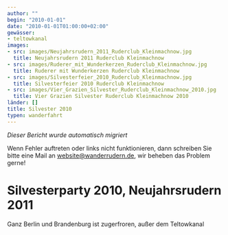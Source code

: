 ```yaml
---
author: ""
begin: "2010-01-01"
date: "2010-01-01T01:00:00+02:00"
gewässer:
- teltowkanal
images:
- src: images/Neujahrsrudern_2011_Ruderclub_Kleinmachnow.jpg
  title: Neujahrsrudern 2011 Ruderclub Kleinmachnow
- src: images/Ruderer_mit_Wunderkerzen_Ruderclub_Kleinmachnow.jpg
  title: Ruderer mit Wunderkerzen Ruderclub Kleinmachnow
- src: images/Silvesterfeier_2010_Ruderclub_Kleinmachnow.jpg
  title: Silvesterfeier 2010 Ruderclub Kleinmachnow
- src: images/Vier_Grazien_Silvester_Ruderclub_Kleinmachnow_2010.jpg
  title: Vier Grazien Silvester Ruderclub Kleinmachnow 2010
länder: []
title: Silvester 2010
typen: wanderfahrt
---
```



*Dieser Bericht wurde automatisch migriert*

Wenn Fehler auftreten oder links nicht funktionieren, dann schreiben Sie bitte eine Mail an website@wanderrudern.de, wir beheben das Problem gerne!



# Silvesterparty 2010, Neujahrsrudern 2011


Ganz Berlin und Brandenburg ist zugerfroren, außer dem Teltowkanal
